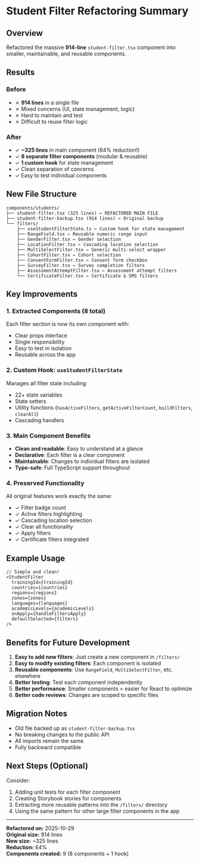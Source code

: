 # Student Filter Refactoring Summary

## Overview
Refactored the massive **914-line** `student-filter.tsx` component into smaller, maintainable, and reusable components.

## Results

### Before
- ✗ **914 lines** in a single file
- ✗ Mixed concerns (UI, state management, logic)
- ✗ Hard to maintain and test
- ✗ Difficult to reuse filter logic

### After
- ✓ **~325 lines** in main component (64% reduction!)
- ✓ **8 separate filter components** (modular & reusable)
- ✓ **1 custom hook** for state management
- ✓ Clean separation of concerns
- ✓ Easy to test individual components

## New File Structure

```
components/students/
├── student-filter.tsx (325 lines) ← REFACTORED MAIN FILE
├── student-filter-backup.tsx (914 lines) ← Original backup
└── filters/
    ├── useStudentFilterState.ts ← Custom hook for state management
    ├── RangeField.tsx ← Reusable numeric range input
    ├── GenderFilter.tsx ← Gender selection
    ├── LocationFilter.tsx ← Cascading location selection
    ├── MultiSelectFilter.tsx ← Generic multi-select wrapper
    ├── CohortFilter.tsx ← Cohort selection
    ├── ConsentFormFilter.tsx ← Consent form checkbox
    ├── SurveyFilter.tsx ← Survey completion filters
    ├── AssessmentAttemptFilter.tsx ← Assessment attempt filters
    └── CertificateFilter.tsx ← Certificate & SMS filters
```

## Key Improvements

### 1. **Extracted Components** (8 total)
Each filter section is now its own component with:
- Clear props interface
- Single responsibility
- Easy to test in isolation
- Reusable across the app

### 2. **Custom Hook: `useStudentFilterState`**
Manages all filter state including:
- 22+ state variables
- State setters
- Utility functions (`hasActiveFilters`, `getActiveFilterCount`, `buildFilters`, `clearAll`)
- Cascading handlers

### 3. **Main Component Benefits**
- **Clean and readable**: Easy to understand at a glance
- **Declarative**: Each filter is a clear component
- **Maintainable**: Changes to individual filters are isolated
- **Type-safe**: Full TypeScript support throughout

### 4. **Preserved Functionality**
All original features work exactly the same:
- ✓ Filter badge count
- ✓ Active filters highlighting
- ✓ Cascading location selection
- ✓ Clear all functionality
- ✓ Apply filters
- ✓ Certificate filters integrated

## Example Usage

```tsx
// Simple and clean!
<StudentFilter
  trainingId={trainingId}
  countries={countries}
  regions={regions}
  zones={zones}
  languages={languages}
  academicLevels={academicLevels}
  onApply={handleFiltersApply}
  defaultSelected={filters}
/>
```

## Benefits for Future Development

1. **Easy to add new filters**: Just create a new component in `/filters/`
2. **Easy to modify existing filters**: Each component is isolated
3. **Reusable components**: Use `RangeField`, `MultiSelectFilter`, etc. elsewhere
4. **Better testing**: Test each component independently
5. **Better performance**: Smaller components = easier for React to optimize
6. **Better code reviews**: Changes are scoped to specific files

## Migration Notes

- Old file backed up as `student-filter-backup.tsx`
- No breaking changes to the public API
- All imports remain the same
- Fully backward compatible

## Next Steps (Optional)

Consider:
1. Adding unit tests for each filter component
2. Creating Storybook stories for components
3. Extracting more reusable patterns into the `/filters/` directory
4. Using the same pattern for other large filter components in the app

---

**Refactored on:** 2025-10-29  
**Original size:** 914 lines  
**New size:** ~325 lines  
**Reduction:** 64%  
**Components created:** 9 (8 components + 1 hook)

